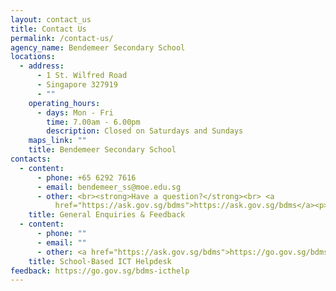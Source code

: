 ```yaml
---
layout: contact_us
title: Contact Us
permalink: /contact-us/
agency_name: Bendemeer Secondary School
locations:
  - address:
      - 1 St. Wilfred Road
      - Singapore 327919
      - ""
    operating_hours:
      - days: Mon - Fri
        time: 7.00am - 6.00pm
        description: Closed on Saturdays and Sundays
    maps_link: ""
    title: Bendemeer Secondary School
contacts:
  - content:
      - phone: +65 6292 7616
      - email: bendemeer_ss@moe.edu.sg
      - other: <br><strong>Have a question?</strong><br> <a
          href="https://ask.gov.sg/bdms">https://ask.gov.sg/bdms</a><p></p>
    title: General Enquiries & Feedback
  - content:
      - phone: ""
      - email: ""
      - other: <a href="https://ask.gov.sg/bdms">https://go.gov.sg/bdms-icthelp</a>
    title: School-Based ICT Helpdesk
feedback: https://go.gov.sg/bdms-icthelp
---
```

